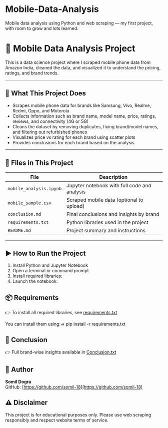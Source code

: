 # Mobile-Data-Analysis
Mobile data analysis using Python and web scraping — my first project, with room to grow and lots learned.

# 📱 Mobile Data Analysis Project

This is a data science project where I scraped mobile phone data from Amazon India, cleaned the data, and visualized it to understand the pricing, ratings, and brand trends.

---

## 🔧 What This Project Does

- Scrapes mobile phone data for brands like Samsung, Vivo, Realme, Redmi, Oppo, and Motorola
- Collects information such as brand name, model name, price, ratings, reviews, and connectivity (4G or 5G)
- Cleans the dataset by removing duplicates, fixing brand/model names, and filtering out refurbished phones
- Visualizes price vs rating for each brand using scatter plots
- Provides conclusions for each brand based on the analysis

---

## 📂 Files in This Project

| File                   | Description                                     |
|------------------------|-------------------------------------------------|
| `mobile_analysis.ipynb` | Jupyter notebook with full code and analysis   |
| `mobile_sample.csv`     | Scraped mobile data (optional to upload)       |
| `conclusion.md`         | Final conclusions and insights by brand        |
| `requirements.txt`      | Python libraries used in the project           |
| `README.md`             | Project summary and instructions               |

---

## ▶️ How to Run the Project

1. Install Python and Jupyter Notebook
2. Open a terminal or command prompt
3. Install required libraries:
4. Launch the notebook:


## 📦 Requirements

👉 To install all required libraries, see [requirements.txt](requirements.txt)

You can install them using:-> pip install -r requirements.txt


   
## 📝 Conclusion

👉 Full brand-wise insights available in [Conclusion.txt](Conclusion.txt)



## 👤 Author

**Somil Dogra**  
GitHub: [https://github.com/somil-18](https://github.com/somil-18)



## ⚠️ Disclaimer

This project is for educational purposes only. Please use web scraping responsibly and respect website terms of service.
